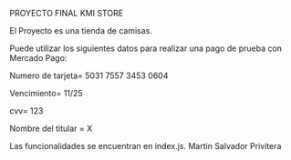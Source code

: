PROYECTO FINAL KMI STORE

El Proyecto es una tienda de camisas.

Puede utilizar los siguientes datos para realizar una pago de prueba con Mercado Pago:

Numero de tarjeta= 5031 7557 3453 0604

Vencimiento= 11/25

cvv= 123

Nombre del titular = X

Las funcionalidades se encuentran en index.js.
Martin Salvador Privitera